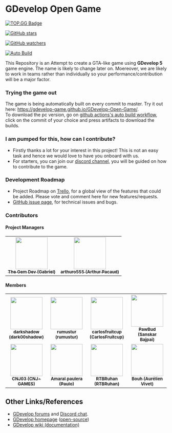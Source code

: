 # GDevelop Open Game  
[![TOP.GG Badge](https://discord.com/api/guilds/723151718283477042/widget.png?style=shield)](https://discord.gg/PVET9HJ) 


[![GitHub stars](https://img.shields.io/github/stars/GDevelop-game/GDevelop-Open-Game.svg?style=social&label=Stars)](https://github.com/Gdevelop-game/GDevelop-Open-Game/) 

[![GitHub watchers](https://img.shields.io/github/watchers/GDevelop-game/GDevelop-Open-Game.svg?style=social&label=watch)](https://github.com/Gdevelop-game/GDevelop-Open-Game/)

[![Auto Build](https://github.com/Gdevelop-game/GDevelop-Open-Game/workflows/Auto%20Build/badge.svg)  ](https://gdevelop-game.github.io/GDevelop-Open-Game/)

This Repository is an Attempt to create a GTA-like game using **GDevelop 5** game engine. The name is likely to change later on. Moereover,
we are likely to work in teams rather than individually so your performance/contribution will be a major factor.

### Trying the game out

The game is being automatically built on every commit to master. Try it out here: https://gdevelop-game.github.io/GDevelop-Open-Game/.  
To download the pc version, go on [github actions's auto build workflow](https://github.com/Gdevelop-game/GDevelop-Open-Game/actions?query=workflow%3A%22Auto+Build%22), click on the commit of your choice and press artifacts to download the builds.

### I am pumped for this, how can I contribute?

* Firstly thanks a lot for your interest in this project! This is not an easy task and hence we would love to have you onboard with us.
* For starters, you can join our [discord channel](https://discord.gg/PVET9HJ), you will be guided on how to contribute to the game.

### Development Roadmap

* Project Roadmap on [Trello](https://trello.com/invite/b/sdQnetbP/24b4ed2522985c241bf71061f5091693/gdevelop-community-game), for a global view of the features that could be added. Please vote and comment here for new features/requests.
* [GitHub issue page](https://github.com/Gdevelop-game/GDevelop-Open-Game/issues), for technical issues and bugs.

### Contributors
#### Project Managers
<table>
    <td align="center"><a href="#"><img src="https://avatars0.githubusercontent.com/u/53819287?s=460&u=2fa9fe44f3d2301c7887c4613cc0da4e928f3b31&v=4" width="100px;" alt=""/><br /><sub><b>The Gem Dev (Gabriel)</b></sub></a><br /></a></td>
    <td align="center"><a href="#"><img src="https://avatars2.githubusercontent.com/u/19349038?s=460&u=880d1e464bd58c232689cc912465b6fafecbdb1e&v=4" width="100px;" alt=""/><br /><sub><b>arthuro555 (Arthur Pacaud)</b></sub></a><br /></a></td>
    
</table>

#### Members

<table>
  <tr>
    <td align="center"><a href="#"><img src="https://avatars1.githubusercontent.com/u/45771918?s=60&v=4" width="100px;" alt=""/><br /><sub><b>darkshadow (dark00shadow)</b></sub></a><br /></a></td>
    <td align="center"><a href="#"><img src="https://avatars2.githubusercontent.com/u/67800180?s=60&v=4" width="100px;" alt=""/><br /><sub><b>rumustur (rumustur)</b></sub></a><br /></a></td>
    <td align="center"><a href="#"><img src="https://avatars3.githubusercontent.com/u/40542088?s=60&v=4" width="100px;" alt=""/><br /><sub><b>carlosfruitcup (CarlosFruitcup)</b></sub></a><br /></a></td>
    <td align="center"><a href="#"><img src="https://avatars1.githubusercontent.com/u/48093317?s=60&v=4" width="100px;" alt=""/><br /><sub><b>PawBud (Sanskar Bajpai)</b></sub></a><br /></a></td>
    <tr/>
    <tr>
    <td align="center"><a href="#"><img src="https://avatars1.githubusercontent.com/u/63917465?s=60&v=4" width="100px;" alt=""/><br /><sub><b>CNJ03 (CNJ-GAMES)</b></sub></a><br /></a></td>
    <td align="center"><a href="#"><img src="https://avatars3.githubusercontent.com/u/2051955?s=60&v=4" width="100px;" alt=""/><br /><sub><b> Amaral paulera (Paulo)</b></sub></a><br /></a></td>
    <td align="center"><a href="#"><img src="https://avatars0.githubusercontent.com/u/50866504?s=60&v=4" width="100px;" alt=""/><br /><sub><b>RTBRuhan (RTBRuhan)</b></sub></a><br /></a></td>
    <td align="center"><a href="#"><img src="https://avatars3.githubusercontent.com/u/1670670?s=60&v=4" width="100px;" alt=""/><br /><sub><b> Bouh (Aurélien Vivet)</b></sub></a><br /></a></td>
</table>

## Other Links/References

* [GDevelop forums](https://forum.gdevelop-app.com) and [Discord chat](https://discord.gg/rjdYHvj).
* [GDevelop homepage](https://gdevelop-app.com) ([open-source](https://github.com/4ian/GDevelop-website))
* [GDevelop wiki (documentation)](http://wiki.compilgames.net/doku.php/gdevelop5/start)
